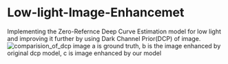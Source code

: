 # Low-light-Image-Enhancemet
Implementing the Zero-Refernce Deep Curve Estimation model for low light and improving it further by using Dark Channel Prior(DCP) of image.
![comparision_of_dcp](https://user-images.githubusercontent.com/119122797/228820010-f45cbfc9-c369-49c4-b030-8de8a403a939.jpg)
image a is ground truth, b is the image enhanced by original dcp model, c is image enhanced by our model

